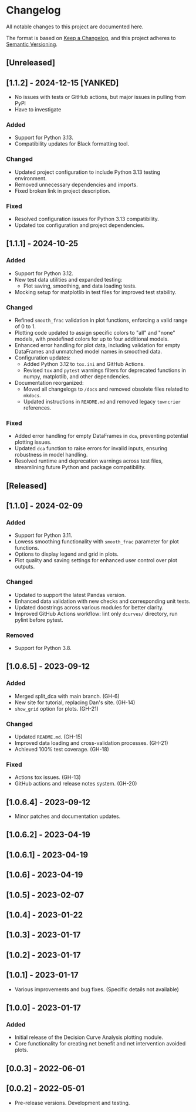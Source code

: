 # Changelog

All notable changes to this project are documented here.

The format is based on [Keep a Changelog](https://keepachangelog.com/en/1.0.0/), and this project adheres to [Semantic Versioning](https://semver.org/spec/v2.0.0.html).

## [Unreleased]

## [1.1.2] - 2024-12-15 [YANKED]
- No issues with tests or GitHub actions, but major issues in pulling from PyPI
- Have to investigate


### Added
- Support for Python 3.13.
- Compatibility updates for Black formatting tool.

### Changed
- Updated project configuration to include Python 3.13 testing environment.
- Removed unnecessary dependencies and imports.
- Fixed broken link in project description.

### Fixed
- Resolved configuration issues for Python 3.13 compatibility.
- Updated tox configuration and project dependencies.

## [1.1.1] - 2024-10-25

### Added
- Support for Python 3.12.
- New test data utilities and expanded testing:
  - Plot saving, smoothing, and data loading tests.
- Mocking setup for matplotlib in test files for improved test stability.

### Changed
- Refined `smooth_frac` validation in plot functions, enforcing a valid range of 0 to 1.
- Plotting code updated to assign specific colors to "all" and "none" models, with predefined colors for up to four additional models.
- Enhanced error handling for plot data, including validation for empty DataFrames and unmatched model names in smoothed data.
- Configuration updates:
  - Added Python 3.12 to `tox.ini` and GitHub Actions.
  - Revised `tox` and `pytest` warnings filters for deprecated functions in numpy, matplotlib, and other dependencies.
- Documentation reorganized:
  - Moved all changelogs to `/docs` and removed obsolete files related to `mkdocs`.
  - Updated instructions in `README.md` and removed legacy `towncrier` references.

### Fixed
- Added error handling for empty DataFrames in `dca`, preventing potential plotting issues.
- Updated `dca` function to raise errors for invalid inputs, ensuring robustness in model handling.
- Resolved runtime and deprecation warnings across test files, streamlining future Python and package compatibility.

## [Released]

## [1.1.0] - 2024-02-09

### Added
- Support for Python 3.11.
- Lowess smoothing functionality with `smooth_frac` parameter for plot functions.
- Options to display legend and grid in plots.
- Plot quality and saving settings for enhanced user control over plot outputs.

### Changed
- Updated to support the latest Pandas version.
- Enhanced data validation with new checks and corresponding unit tests.
- Updated docstrings across various modules for better clarity.
- Improved GitHub Actions workflow: lint only `dcurves/` directory, run pylint before pytest.

### Removed
- Support for Python 3.8.

## [1.0.6.5] - 2023-09-12

### Added
- Merged split_dca with main branch. (GH-6)
- New site for tutorial, replacing Dan's site. (GH-14)
- `show_grid` option for plots. (GH-21)

### Changed
- Updated `README.md`. (GH-15)
- Improved data loading and cross-validation processes. (GH-21)
- Achieved 100% test coverage. (GH-18)

### Fixed
- Actions tox issues. (GH-13)
- GitHub actions and release notes system. (GH-20)

## [1.0.6.4] - 2023-09-12

- Minor patches and documentation updates.

## [1.0.6.2] - 2023-04-19
## [1.0.6.1] - 2023-04-19
## [1.0.6] - 2023-04-19
## [1.0.5] - 2023-02-07
## [1.0.4] - 2023-01-22
## [1.0.3] - 2023-01-17
## [1.0.2] - 2023-01-17
## [1.0.1] - 2023-01-17

- Various improvements and bug fixes. (Specific details not available)

## [1.0.0] - 2023-01-17

### Added
- Initial release of the Decision Curve Analysis plotting module.
- Core functionality for creating net benefit and net intervention avoided plots.

## [0.0.3] - 2022-06-01
## [0.0.2] - 2022-05-01

- Pre-release versions. Development and testing.
